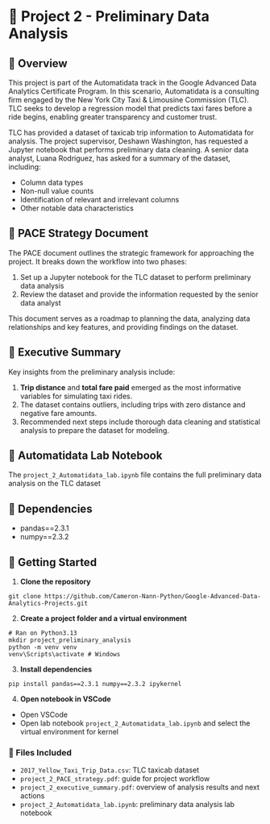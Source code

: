 # 🚕 Project 2 - Preliminary Data Analysis

## 📘 Overview
This project is part of the Automatidata track in the Google Advanced Data Analytics Certificate Program. In this scenario, Automatidata is a consulting firm engaged by the New York City Taxi & Limousine Commission (TLC). TLC seeks to develop a regression model that predicts taxi fares before a ride begins, enabling greater transparency and customer trust.

TLC has provided a dataset of taxicab trip information to Automatidata for analysis. The project supervisor, Deshawn Washington, has requested a Jupyter notebook that performs preliminary data cleaning. A senior data analyst, Luana Rodriguez, has asked for a summary of the dataset, including:
- Column data types
- Non-null value counts
- Identification of relevant and irrelevant columns
- Other notable data characteristics

## 📄 PACE Strategy Document
The PACE document outlines the strategic framework for approaching the project. It breaks down the workflow into two phases:

1. Set up a Jupyter notebook for the TLC dataset to perform preliminary data analysis
2. Review the dataset and provide the information requested by the senior data analyst

This document serves as a roadmap to planning the data, analyzing data relationships and key features, and providing findings on the dataset.

## 📑 Executive Summary
Key insights from the preliminary analysis include:

1. **Trip distance** and **total fare paid** emerged as the most informative variables for simulating taxi rides.  
2. The dataset contains outliers, including trips with zero distance and negative fare amounts.  
3. Recommended next steps include thorough data cleaning and statistical analysis to prepare the dataset for modeling.

## 📑 Automatidata Lab Notebook
The `project_2_Automatidata_lab.ipynb` file contains the full preliminary data analysis on the TLC dataset

## 📑 Dependencies
- pandas==2.3.1
- numpy==2.3.2

## 📘 Getting Started

1. **Clone the repository**
```
git clone https://github.com/Cameron-Nann-Python/Google-Advanced-Data-Analytics-Projects.git
```
2. **Create a project folder and a virtual environment**
```
# Ran on Python3.13
mkdir project_preliminary_analysis
python -m venv venv
venv\Scripts\activate # Windows
```
3. **Install dependencies**
```
pip install pandas==2.3.1 numpy==2.3.2 ipykernel
```
4. **Open notebook in VSCode**
- Open VSCode
- Open lab notebook `project_2_Automatidata_lab.ipynb` and select the virtual environment for kernel

### 📂 Files Included
- `2017_Yellow_Taxi_Trip_Data.csv`: TLC taxicab dataset
- `project_2_PACE_strategy.pdf`: guide for project workflow 
- `project_2_executive_summary.pdf`: overview of analysis results and next actions
- `project_2_Automatidata_lab.ipynb`: preliminary data analysis lab notebook
